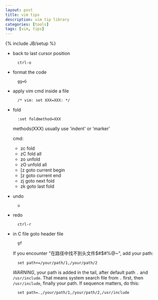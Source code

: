 ```yaml
---
layout: post
title: vim tips
description: vim tip library
categories: [tools]
tags: [vim, tips]
---
```

{% include JB/setup %}

+ back to last cursor position
    
        ctrl-o

+ format the code

        gg=G

+ apply vim cmd inside a file

        /* vim: set XXX=XXX: */

+ fold

        :set foldmethod=XXX
    methods(XXX) usually use 'indent' or 'marker'
    
    cmd:
    + zc fold
    + zC fold all
    + zo unfold
    + zO unfold all
    + [z goto current begin
    + ]z goto current end
    + zj goto next fold
    + zk goto last fold

+ undo

        u

+ redo

        ctrl-r

+ in C file goto header file

        gf
    If you encounter "在路径中找不到头文件$#$#%@~", add your path:
    
        set path+=/your/path/1,/your/path/2
    *WARNING*, your path is added in the tail, after default path `.` and 
    `/usr/include`. That means system search file from `.` first, then 
    `/usr/include`, finally your path. If sequence matters, do this:

        set path=.,/your/path/1,/your/path/2,/usr/include
